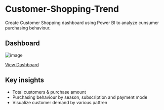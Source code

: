 # Customer-Shopping-Trend
Create Customer Shopping dashboard using Power BI to analyze cunsumer purchasing behaviour.

## Dashboard

![image](https://github.com/user-attachments/assets/3dcb645a-bdaf-46a9-8c6d-5ce917123aea)


<a href = "https://github.com/Tehreem112/Customer-Shopping-Trend/blob/main/Customer%20Shopping%20Trends.pbix">View Dashboard</a>

## Key insights
- Total customers & purchase amount
- Purchasing behaviour by season, subscription and payment mode
- Visualize customer demand by various pattren
